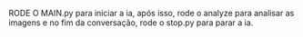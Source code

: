 RODE O MAIN.py para iniciar a ia, após isso, rode o analyze para analisar as imagens e no fim da conversação, rode o stop.py para parar a ia.
